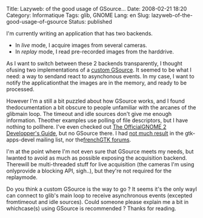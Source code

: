 Title: Lazyweb: of the good usage of GSource...
Date: 2008-02-21 18:20
Category: Informatique
Tags: glib, GNOME
Lang: en
Slug: lazyweb-of-the-good-usage-of-gsource
Status: published

I'm currently writing an application that has two backends.

-   In *live* mode, I acquire images from several cameras.
-   In *replay* mode, I read pre-recorded images from the harddrive.

As I want to switch between these 2 backends transparently, I thought ofusing two implementations of a [custom GSource](http://library.gnome.org/devel/glib/2.10/glib-The-Main-Event-Loop.html#id3126598). It seemed to be what I need: a way to sendand react to asynchonous events. In my case, I want to notify the applicationthat the images are in the memory, and ready to be processed.

However I'm a still a bit puzzled about how GSource works, and I found thedocumentation a bit obscure to people unfamiliar with the arcanes of the glibmain loop. The timeout and idle sources don't give me enough information. Theother examples use polling of file descriptors, but I have nothing to pollhere. I've even checked out [The OfficialGNOME 2 Developper's Guide](http://nostarch.com/frameset.php?startat=gnome), but no GSource there. I had [not much result](http://mail.gnome.org/archives/gtk-app-devel-list/2008-February/msg00050.html) in the gtk-apps-devel mailing list, nor the[frenchGTK forums](http://forum.gtk-fr.org/viewtopic.php?id=4529).

I'm at the point where I'm not even sure that GSource meets my needs, but Iwanted to avoid as much as possible exposing the acquisition backend. Therewill be multi-threaded stuff for live acquisition (the cameras I'm using onlyprovide a blocking API, sigh..), but they're not required for the replaymode.

Do you think a custom GSource is the way to go ? It seems it's the only wayI can connect to glib's main loop to receive asynchronous events (excepted fromtimeout and idle sources). Could someone please explain me a bit in whichcase(s) using GSource is recommended ? Thanks for reading.
